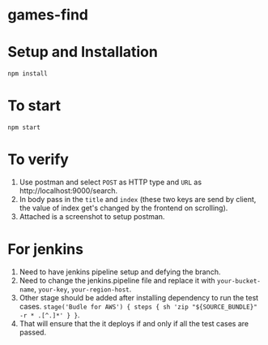 # games-find

# Setup and Installation
`npm install`

# To start
`npm start`

# To verify
1. Use postman and select `POST` as HTTP type and `URL` as http://localhost:9000/search.
2. In body pass in the `title` and `index` (these two keys are send by client, the value of index get's changed by the frontend on scrolling).
3. Attached is a screenshot to setup postman.

# For jenkins
1. Need to have jenkins pipeline setup and defying the branch.
2. Need to change the jenkins.pipeline file and replace it with `your-bucket-name`, `your-key`, `your-region-host`.
3. Other stage should be added after installing dependency to run the test cases.
`
stage('Budle for AWS') {
            steps {
                sh 'zip "${SOURCE_BUNDLE}" -r * .[^.]*'
            }
        }
`.
4. That will ensure that the it deploys if and only if all the test cases are passed.